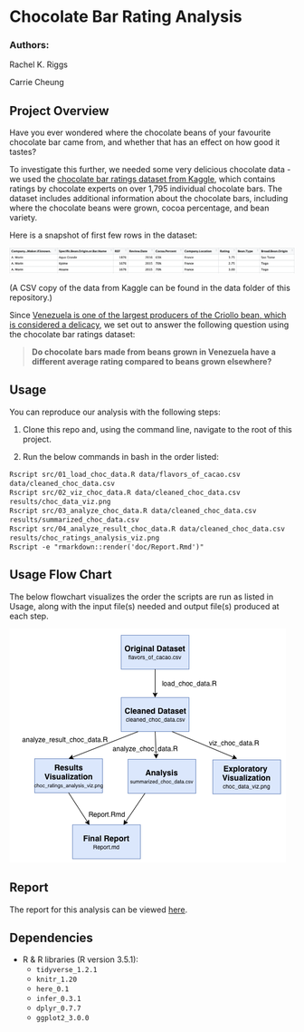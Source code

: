 # Chocolate Bar Rating Analysis

### Authors:
Rachel K. Riggs

Carrie Cheung

## Project Overview

Have you ever wondered where the chocolate beans of your favourite chocolate bar came from, and whether that has an effect on how good it tastes?

To investigate this further, we needed some very delicious chocolate data - we used the [chocolate bar ratings dataset from Kaggle](https://www.kaggle.com/rtatman/chocolate-bar-ratings), which contains ratings by chocolate experts on over 1,795 individual chocolate bars. The dataset includes additional information about the chocolate bars, including where the chocolate beans were grown, cocoa percentage, and bean variety.

Here is a snapshot of first few rows in the dataset:

![](imgs/choc_data_head.png)

(A CSV copy of the data from Kaggle can be found in the data folder of this repository.)

Since [Venezuela is one of the largest producers of the Criollo bean, which is considered a delicacy](https://en.wikipedia.org/wiki/Cocoa_bean), we set out to answer the following question using the chocolate bar ratings dataset:

>**Do chocolate bars made from beans grown in Venezuela have a different average rating compared to beans grown elsewhere?**

## Usage

You can reproduce our analysis with the following steps:

1. Clone this repo and, using the command line, navigate to the root of this project.

2. Run the below commands in bash in the order listed:

```
Rscript src/01_load_choc_data.R data/flavors_of_cacao.csv data/cleaned_choc_data.csv
Rscript src/02_viz_choc_data.R data/cleaned_choc_data.csv results/choc_data_viz.png
Rscript src/03_analyze_choc_data.R data/cleaned_choc_data.csv results/summarized_choc_data.csv
Rscript src/04_analyze_result_choc_data.R data/cleaned_choc_data.csv results/choc_ratings_analysis_viz.png
Rscript -e "rmarkdown::render('doc/Report.Rmd')"
```

## Usage Flow Chart

The below flowchart visualizes the order the scripts are run as listed in Usage, along with the input file(s) needed and output file(s) produced at each step.

![](imgs/flowchart.png)

## Report

The report for this analysis can be viewed [here](https://github.com/UBC-MDS/DSCI_522-Chocolate_Ratings_Analysis/blob/master/doc/Report.md).

## Dependencies
- R & R libraries (R version 3.5.1):
    - `tidyverse_1.2.1`
    - `knitr_1.20`
    - `here_0.1`
    - `infer_0.3.1`
    - `dplyr_0.7.7`
    - `ggplot2_3.0.0`
